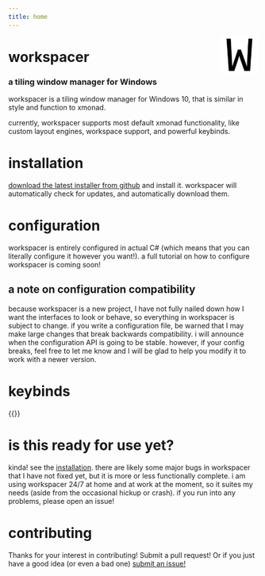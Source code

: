 ```yaml
---
title: home
---
```


[<img src="/images/logo-128x128.png" style="max-width:15%;min-width:40px;float:right;" alt="logo" />](https://github.com/rickbutton/workspacer)

# workspacer

### a tiling window manager for Windows

workspacer is a tiling window manager for Windows 10, that is similar in style and function to xmonad.

currently, workspacer supports most default xmonad functionality, like custom layout engines, workspace support, and powerful keybinds.

# installation

[download the latest installer from github](https://github.com/rickbutton/workspacer/releases) and install it. workspacer will automatically check for updates, and automatically download them.

# configuration

workspacer is entirely configured in actual C# (which means that you can literally configure it however you want!). a full tutorial on how to configure workspacer is coming soon!

## a note on configuration compatibility

because workspacer is a new project, I have not fully nailed down how I want the interfaces to look or behave, so everything in workspacer is subject to change. if you write a configuration file, be warned that I may make large changes that break backwards compatibility. i will announce when the configuration API is going to be stable. however, if your config breaks, feel free to let me know and I will be glad to help you modify it to work with a newer version.

# keybinds

{{<partial name="/partials/_defaultkeys.md">}}

# is this ready for use yet?

kinda! see the [installation](#installation). there are likely some major bugs in workspacer that I have not fixed yet, but it is more or less functionally complete. i am using workspacer 24/7 at home and at work at the moment, so it suites my needs (aside from the occasional hickup or crash). if you run into any problems, please open an issue!

# contributing

Thanks for your interest in contributing! Submit a pull request! Or if you just have a good idea (or even a bad one) [submit an issue!](https://github.com/rickutton/workspacer/issues) 
